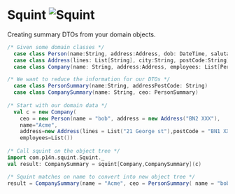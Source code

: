Squint <img src="https://cdn.rawgit.com/p14n/squint/master/squint.svg" alt="Squint" style="padding-bottom: -20px"/>
======

Creating summary DTOs from your domain objects.


```scala
/* Given some domain classes */
  case class Person(name:String, address:Address, dob: DateTime, salutation: String)
  case class Address(lines: List[String], city:String, postCode:String)
  case class Company(name: String, address:Address, employees: List[Person],ceo :Person)

/* We want to reduce the information for our DTOs */
  case class PersonSummary(name:String, addressPostCode: String)
  case class CompanySummary(name: String, ceo: PersonSummary)
  
/* Start with our domain data */
  val c = new Company(
    ceo = new Person(name = "bob", address = new Address("BN2 XXX"),
    name="Acme",
    address=new Address(lines = List("21 George st"),postCode = "BN1 XXX"),
    employees=List())
    
/* Call squint on the object tree */
import com.p14n.squint.Squint._ 
val result: CompanySummary = squint[Company,CompanySummary](c)

/* Squint matches on name to convert into new object tree */  
result = CompanySummary(name = "Acme", ceo = PersonSummary( name = "bob", addressPostCode = "BN2 XXX"))
```
